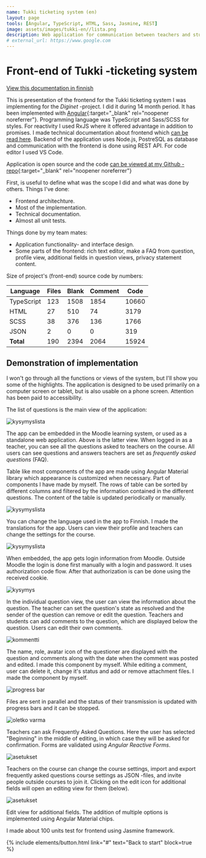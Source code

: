 ```yaml
---
name: Tukki ticketing system (en)
layout: page
tools: [Angular, TypeScript, HTML, Sass, Jasmine, REST]
image: assets/images/tukki-en//lista.png
description: Web application for communication between teachers and students. 
# external_url: https://www.google.com
---
```

# Front-end of Tukki -ticketing system

[View this documentation in finnish](1-tukki.html)

This is presentation of the frontend for the Tukki ticketing system I was
implementing for the *Diginet* -project. I did it during 14 month period. It has been implemented with
[Angular](https://angular.io/){:target="_blank" rel="noopener noreferrer"}. Programming language was TypeScript and Sass/SCSS for styles. For reactivity I used RxJS where it offered advantage in addition to promises. I made technical documentation about frontend which [can be read here](https://github.com/nkahe/Tukki-frontend/blob/main/documentation/kuvaus/description.md). Backend of the application uses Node.js, PostreSQL as database and communication with the frontend is done using REST API. For code editor I used VS Code.

Application is open source and the code [can be viewed at my Github -repo](http://github.com/nkahe/Tukki-frontend){:target="_blank" rel="noopener noreferrer"}


First, is useful to define what was the scope I did and what was done by others. Things I've done:

- Frontend architechture.
- Most of the implementation.
- Technical documentation.
- Almost all unit tests.

Things done by my team mates:

- Application functionality- and interface design.
- Some parts of the frontend: rich text editor, make a FAQ from question,
profile view, additional fields in question views, privacy statement content.

Size of project's (front-end) source code by numbers:

| Language    | Files | Blank | Comment | Code  |
|------------|-------|-------|---------|-------|
| TypeScript | 123   | 1508  | 1854    | 10660 |
| HTML       | 27    | 510   | 74      | 3179  |
| SCSS       | 38    | 376   | 136     | 1766  |
| JSON       | 2     | 0     | 0       | 319   |
| **Total**  | 190   | 2394  | 2064    | 15924 |

## Demonstration of implementation

I won't go through all the functions or views of the system, but I'll show you some of the highlights. The application is designed to be used primarily on a computer screen or tablet, but is also usable on a phone screen. Attention has been paid to accessibility.

The list of questions is the main view of the application:

![kysymyslista](assets/images/tukki-en/lista.png)

The app can be embedded in the Moodle learning system, or used as a standalone web application. Above is the latter view. When logged in as a teacher, you can see all the
questions asked to teachers on the course. All users can see questions and answers teachers are set as *frequently asked questions* (FAQ).

Table like most components of the app are made using Angular Material library which appearance is customized when necessary. Part of components I have made by myself.
The rows of table can be sorted by different columns and filtered by
the information contained in the different questions. The content of the table
is updated periodically or manually.

![kysymyslista](assets/images/tukki-en/valikko.png)

You can change the language used in the app to Finnish. I made the translations for the app. Users can view their profile and teachers can change the settings for the course.

![kysymyslista](assets/images/tukki-en/login.png)

When embedded, the app gets login information from Moodle. Outside Moodle the login is done first manually with a login and password. It uses authorization code flow. After that authorization is can be done using the received cookie.

![kysymys](assets/images/tukki-en/tiketti.png)

In the individual question view, the user can view the information about the
question. The teacher can set the question's state as resolved and the sender of the
question can remove or edit the question. Teachers and students can add comments to
the question, which are displayed below the question. Users can edit their own
comments.

![kommentti](assets/images/tukki-en/kommentti.png)

The name, role, avatar icon of the questioner are
displayed with the question and comments along with the date when the comment was posted and edited. I made this component by myself. While editing a comment, user can delete it, change it's status and add or remove attachment files. I made the component by myself.

![progress bar](assets/images/tukki/progress-bar.png)

Files are sent in parallel and the status of their transmission is updated
with progress bars and it can be stopped.

![oletko varma](assets/images/tukki-en/oletko-varma.png)

Teachers can ask Frequently Asked Questions. Here the user has selected "Beginning"
in the middle of editing, in which case they will be asked for confirmation. Forms
are validated using *Angular Reactive Forms*.

![asetukset](assets/images/tukki-en/asetukset.png)

Teachers on the course can change the course settings, import and export
frequently asked questions course settings as JSON -files, and invite people outside
courses to join it. Clicking on the edit icon for additional fields will open
an editing view for them (below).

![asetukset](assets/images/tukki-en/lisäkenttä.png)

Edit view for additional fields. The addition of multiple options is implemented
using Angular Material chips.

I made about 100 units test for frontend using Jasmine framework.

{% include elements/button.html link="#" text="Back to start" block=true %}
